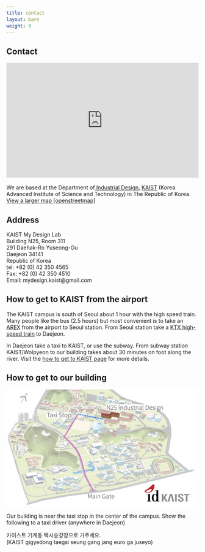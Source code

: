 ```yaml
---
title: contact
layout: bare
weight: 9
---
```


<section class="projects">


<div class = "grid">
<div class = "unit whole" >
<h1>Contact</h1>
</div>
</div>


<div class = "grid">
  <div class = "unit two-thirds" >

<iframe width="100%" height="300" frameborder="0" scrolling="no" marginheight="0" marginwidth="0" src="http://www.openstreetmap.org/export/embed.html?bbox=127.35867619514467%2C36.3727270628547%2C127.36490964889528%2C36.3746145747501&amp;layer=mapnik&amp;marker=36.37367082452736%2C127.36179292201996" > </iframe>
<p>We are based at the Department of<a href = "http://id.kaist.ac.kr/"> Industrial Design</a>, <a href="http://www.kaist.ac.kr">KAIST</a> (Korea Advanced Institute of Science and Technology) in The Republic of Korea. <a href="https://www.openstreetmap.org/#map=18/36.37367/127.36179&amp;layers=N">
View a larger map [openstreetmap]</a></p>

</div>

<div class = "unit one-third">
<h2>Address</h2>
KAIST My Design Lab<br/>
Building N25, Room 311<br/>
291 Daehak-Ro Yuseong-Gu<br/>
Daejeon 34141<br/>
Republic of Korea<br/>
tel: +82 (0) 42 350 4565<br/>
Fax: +82 (0) 42 350 4510<br/>
Email: mydesign.kaist@gmail.com<br/>
</div>
</div>


<div class = "grid">
<div class = "unit two-thirds" >

<h2>How to get to KAIST from the airport</h2>
<p>The KAIST campus is south of Seoul about 1 hour with the high speed train. Many people like the bus (2.5 hours) but most convenient is to take an <a href="http://english.visitkorea.or.kr/enu/TRP/TP_ENG_2_1.jsp">AREX</a> from the airport to Seoul station. From Seoul station take a <a href="http://www.letskorail.com/ebizbf/EbizBfTicketSearch.do">KTX high-speed train</a> to Daejeon.</p>
<p> In Daejeon take a taxi to KAIST, or use the subway. From subway station KAIST/Wolpyeon to our building takes about 30 minutes on foot along the river. Visit the <a href="http://www.kaist.edu/html/en/kaist/kaist_01070704.html">how to get to KAIST page</a> for more details.
</p>

<h2>How to get to our building</h2>

<img src="img/taxi_stop_id.jpg" alt="from the taxi stop to id building"/>

<p>Our building is near the taxi stop in the center of the campus. Show the following to a taxi driver (anywhere in Daejeon) <br/>

카이스트 기계동 택시승강장으로 가주세요.<br/>
(KAIST gigyedong taegsi seung gang jang euro ga juseyo)
</p>

</div>
</div>

</section>
<div class="clearfix" ></div>

